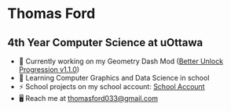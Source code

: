 # Thomas Ford

## 4th Year Computer Science at uOttawa

- 🔭 Currently working on my Geometry Dash Mod ([Better Unlock Progression v1.1.0](https://github.com/GlowRock03/better-unlock-progression/tree/v1.1.0))
- 📖 Learning Computer Graphics and Data Science in school
- ⚡ School projects on my school account: [School Account](https://github.com/GlowRock0)
- 🖥️ Reach me at <thomasford033@gmail.com>
